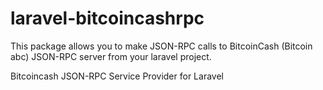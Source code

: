 # laravel-bitcoincashrpc

This package allows you to make JSON-RPC calls to BitcoinCash (Bitcoin abc) JSON-RPC server from your laravel project.

Bitcoincash JSON-RPC Service Provider for Laravel
